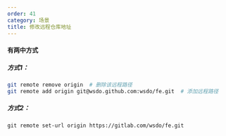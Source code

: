 ```yaml
---
order: 41
category: 场景
title: 修改远程仓库地址
---
```


#### 有两中方式

##### 方式1：
```bash
git remote remove origin  # 删除该远程路径
git remote add origin git@wsdo.github.com:wsdo/fe.git  # 添加远程路径
```
##### 方式2：

```
git remote set-url origin https://gitlab.com/wsdo/fe.git
```
